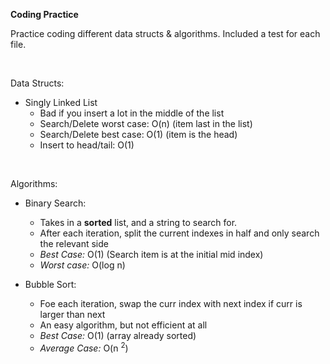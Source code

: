 **Coding Practice**

Practice coding different data structs & algorithms. Included a test for each file.

<br>

Data Structs:
- Singly Linked List
  * Bad if you insert a lot in the middle of the list
  * Search/Delete worst case: O(n) (item last in the list)
  * Search/Delete best case: O(1) (item is the head)
  * Insert to head/tail: O(1)

<br>

Algorithms:
- Binary Search: 
    * Takes in a **sorted** list, and a string to search for.
    * After each iteration, split the current indexes in half and only search the relevant side
    * *Best Case:* O(1) (Search item is at the initial mid index)
    * *Worst case:* O(log n)
  
- Bubble Sort:
  * Foe each iteration, swap the curr index with next index if curr is larger than next
  * An easy algorithm, but not efficient at all
  * *Best Case:* O(1) (array already sorted)
  * *Average Case:* O(n <sup>2</sup>)
    